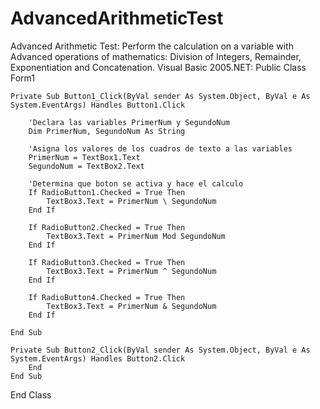 # AdvancedArithmeticTest
Advanced Arithmetic Test: Perform the calculation on a variable with Advanced operations of mathematics: Division of Integers, Remainder, Exponentiation and Concatenation.
Visual Basic 2005.NET:
Public Class Form1

    Private Sub Button1_Click(ByVal sender As System.Object, ByVal e As System.EventArgs) Handles Button1.Click

        'Declara las variables PrimerNum y SegundoNum
        Dim PrimerNum, SegundoNum As String

        'Asigna los valores de los cuadros de texto a las variables
        PrimerNum = TextBox1.Text
        SegundoNum = TextBox2.Text

        'Determina que boton se activa y hace el calculo
        If RadioButton1.Checked = True Then
            TextBox3.Text = PrimerNum \ SegundoNum
        End If

        If RadioButton2.Checked = True Then
            TextBox3.Text = PrimerNum Mod SegundoNum
        End If

        If RadioButton3.Checked = True Then
            TextBox3.Text = PrimerNum ^ SegundoNum
        End If

        If RadioButton4.Checked = True Then
            TextBox3.Text = PrimerNum & SegundoNum
        End If

    End Sub

    Private Sub Button2_Click(ByVal sender As System.Object, ByVal e As System.EventArgs) Handles Button2.Click
        End
    End Sub
End Class
